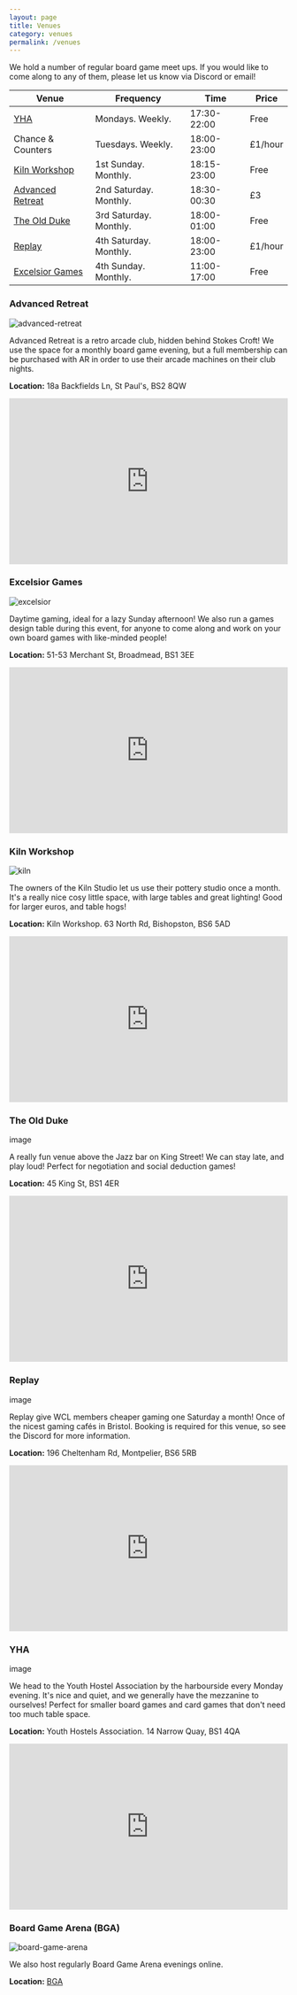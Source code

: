 ```yaml
---
layout: page
title: Venues
category: venues
permalink: /venues
---
```


We hold a number of regular board game meet ups. If you would like to come along to any of them, please let us know via Discord or email!

Venue            |  Frequency              |  Time          |  Price
---------------  |---------------------    |----------------|--------
[YHA](#yha)              |  Mondays. Weekly.        |  17:30-22:00   |  Free
Chance & Counters | Tuesdays. Weekly.       |  18:00-23:00   | £1/hour
[Kiln Workshop](#kiln-workshop)    |  1st Sunday. Monthly.    |  18:15-23:00   | Free
[Advanced Retreat](#advanced-retreat)  | 2nd Saturday. Monthly. |  18:30-00:30    |£3
[The Old Duke](#the-old-duke)     |  3rd Saturday. Monthly. | 18:00-01:00     | Free
[Replay](#replay)            | 4th Saturday. Monthly.   |  18:00-23:00   | £1/hour
[Excelsior Games](#excelsior-games) | 4th Sunday. Monthly.       | 11:00-17:00   | Free


### __Advanced Retreat__

![advanced-retreat](../assets/img/advanced-retreat.png)

Advanced Retreat is a retro arcade club, hidden behind Stokes Croft! We use the space for a monthly board game evening, but a full membership can be purchased with AR in order to use their arcade machines on their club nights.

**Location:** 18a Backfields Ln, St Paul's, BS2 8QW
  <iframe src="https://www.google.com/maps/embed?pb=!1m18!1m12!1m3!1d2485.7935628891273!2d-2.589706765091819!3d51.461946564189!2m3!1f0!2f0!3f0!3m2!1i1024!2i768!4f13.1!3m3!1m2!1s0x48718e73a2cb7943%3A0x97d9eaa777fcdc2a!2sAdvanced%20Retreat%20Members%20Club!5e0!3m2!1sen!2suk!4v1738507330699!5m2!1sen!2suk" width="100%" height="300" style="border:0;" allowfullscreen="" loading="lazy" referrerpolicy="no-referrer-when-downgrade"></iframe>


### __Excelsior Games__

![excelsior](../assets/img/excelsion.png)


Daytime gaming, ideal for a lazy Sunday afternoon! We also run a games design table during this event, for anyone to come along and work on your own board games with like-minded people!

**Location:** 51-53 Merchant St, Broadmead, BS1 3EE
<iframe src="https://www.google.com/maps/embed?pb=!1m18!1m12!1m3!1d4180.9412363184165!2d-2.5932829724131308!3d51.458109932464396!2m3!1f0!2f0!3f0!3m2!1i1024!2i768!4f13.1!3m3!1m2!1s0x48718e716d01d22f%3A0xeab38084c783dd7a!2sExcelsior%20Comics%20Ltd!5e0!3m2!1sen!2suk!4v1738507536047!5m2!1sen!2suk" width="100%" height="300" style="border:0;" allowfullscreen="" loading="lazy" referrerpolicy="no-referrer-when-downgrade"></iframe>


### __Kiln Workshop__

![kiln](../assets/img/kiln.png)


The owners of the Kiln Studio let us use their pottery studio once a month. It's a really nice cosy little space, with large tables and great lighting! Good for larger euros, and table hogs!

**Location:** Kiln Workshop. 63 North Rd, Bishopston, BS6 5AD
  <iframe src="https://www.google.com/maps/embed?pb=!1m18!1m12!1m3!1d2485.257440040249!2d-2.5941152344580214!3d51.47178869976014!2m3!1f0!2f0!3f0!3m2!1i1024!2i768!4f13.1!3m3!1m2!1s0x48718e094906bdeb%3A0xa731fe12077321d3!2sKiln%20Workshop!5e0!3m2!1sen!2suk!4v1738507570951!5m2!1sen!2suk" width="100%" height="300" style="border:0;" allowfullscreen="" loading="lazy" referrerpolicy="no-referrer-when-downgrade"></iframe>


### __The Old Duke__

  image

 A really fun venue above the Jazz bar on King Street! We can stay late, and play loud! Perfect for negotiation and social deduction games!

 **Location:** 45 King St, BS1 4ER
 <iframe src="https://www.google.com/maps/embed?pb=!1m18!1m12!1m3!1d2486.3508239506004!2d-2.5952421315019274!3d51.45171494607229!2m3!1f0!2f0!3f0!3m2!1i1024!2i768!4f13.1!3m3!1m2!1s0x48718e78fa6c82df%3A0x3ebd917be8c31326!2sThe%20Old%20Duke!5e0!3m2!1sen!2suk!4v1738507590582!5m2!1sen!2suk" width="100%" height="300" style="border:0;" allowfullscreen="" loading="lazy" referrerpolicy="no-referrer-when-downgrade"></iframe>


### __Replay__

  image

Replay give WCL members cheaper gaming one Saturday a month! Once of the nicest gaming cafés in Bristol. Booking is required for this venue, so see the Discord for more information.

**Location:** 196 Cheltenham Rd, Montpelier, BS6 5RB
  <iframe src="https://www.google.com/maps/embed?pb=!1m18!1m12!1m3!1d5911.537230877614!2d-2.5973041727780974!3d51.46742346539875!2m3!1f0!2f0!3f0!3m2!1i1024!2i768!4f13.1!3m3!1m2!1s0x48718e0b9ea095cf%3A0x8a40fd52ead5f683!2sReplay%20Bristol%20Board%20Game%20Cafe!5e0!3m2!1sen!2suk!4v1738507615351!5m2!1sen!2suk" width="100%" height="300" style="border:0;" allowfullscreen="" loading="lazy" referrerpolicy="no-referrer-when-downgrade"></iframe>


### __YHA__

  image

We head to the Youth Hostel Association by the harbourside every Monday evening.
It's nice and quiet, and we generally have the mezzanine to ourselves!
Perfect for smaller board games and card games that don't need too much table space.

**Location:** Youth Hostels Association. 14 Narrow Quay, BS1 4QA
  <iframe src="https://www.google.com/maps/embed?pb=!1m18!1m12!1m3!1d2486.458571061569!2d-2.59868772832214!3d51.449736482182196!2m3!1f0!2f0!3f0!3m2!1i1024!2i768!4f13.1!3m3!1m2!1s0x48718dd6745caad7%3A0xfa062c9e2c242995!2sYHA%20Bristol!5e0!3m2!1sen!2suk!4v1738507636326!5m2!1sen!2suk" width="100%" height="300" style="border:0;" allowfullscreen="" loading="lazy" referrerpolicy="no-referrer-when-downgrade"></iframe>


### __Board Game Arena (BGA)__

![board-game-arena](../assets/img/board-game-arena.png)

We also host regularly Board Game Arena evenings online.

**Location:** [BGA](https://boardgamearena.com/welcome)
